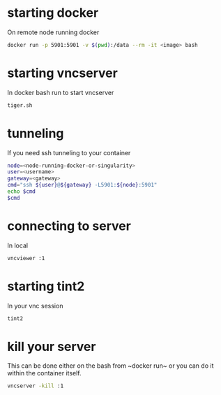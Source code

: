 # starting docker

On remote node running docker

```bash
docker run -p 5901:5901 -v $(pwd):/data --rm -it <image> bash
```

# starting vncserver

In docker bash run to start vncserver

```bash
tiger.sh
```

# tunneling

If you need ssh tunneling to your container

```bash
node=<node-running-docker-or-singularity>
user=<username>
gateway=<gateway>
cmd="ssh ${user}@${gateway} -L5901:${node}:5901"
echo $cmd
$cmd
```

# connecting to server

In local

```bash
vncviewer :1
```

# starting tint2

In your vnc session

```bash
tint2
```

# kill your server

This can be done either on the bash from ~docker run~
or you can do it within the container itself.

```bash
vncserver -kill :1
```

